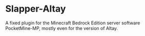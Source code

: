 # Slapper-Altay
A fixed plugin for the Minecraft Bedrock Edition server software PocketMine-MP, mostly even for the version of Altay.
